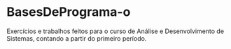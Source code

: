 # BasesDePrograma-o
Exercícios e trabalhos feitos para o curso de Análise e Desenvolvimento de Sistemas, contando a partir do primeiro período.
